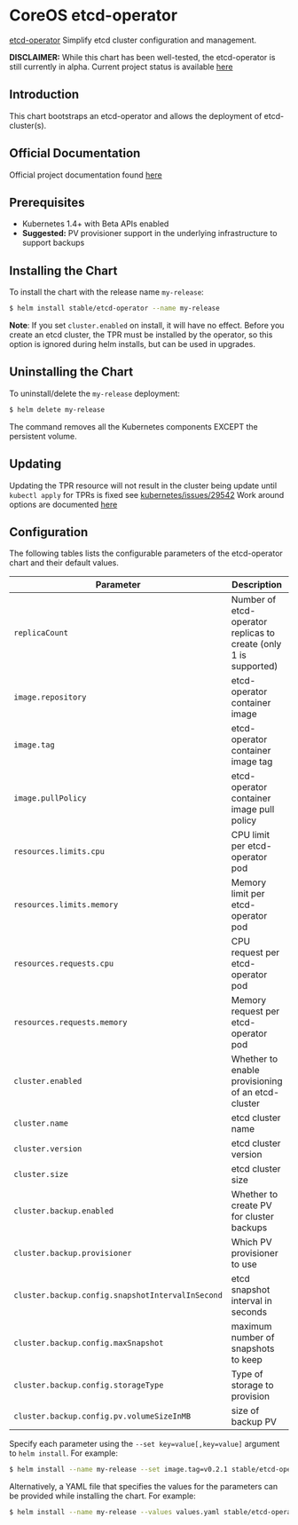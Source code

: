 # CoreOS etcd-operator

[etcd-operator](https://coreos.com/blog/introducing-the-etcd-operator.html) Simplify etcd cluster
configuration and management.

__DISCLAIMER:__ While this chart has been well-tested, the etcd-operator is still currently in alpha.
Current project status is available [here](https://github.com/coreos/etcd-operator)

## Introduction

This chart bootstraps an etcd-operator and allows the deployment of etcd-cluster(s).

## Official Documentation

Official project documentation found [here](https://github.com/coreos/etcd-operator)

## Prerequisites

- Kubernetes 1.4+ with Beta APIs enabled
- __Suggested:__ PV provisioner support in the underlying infrastructure to support backups

## Installing the Chart

To install the chart with the release name `my-release`:

```bash
$ helm install stable/etcd-operator --name my-release
```

__Note__: If you set `cluster.enabled` on install, it will have no effect.
Before you create an etcd cluster, the TPR must be installed by the operator, so this option is ignored during helm installs, but can be used in upgrades.

## Uninstalling the Chart

To uninstall/delete the `my-release` deployment:

```bash
$ helm delete my-release
```

The command removes all the Kubernetes components EXCEPT the persistent volume.

## Updating
Updating the TPR resource will not result in the cluster being update until `kubectl apply` for
TPRs is fixed see [kubernetes/issues/29542](https://github.com/kubernetes/kubernetes/issues/29542)
Work around options are documented [here](https://github.com/coreos/etcd-operator#resize-an-etcd-cluster)

## Configuration

The following tables lists the configurable parameters of the etcd-operator chart and their default values.

| Parameter                                         | Description                                                          | Default                                        |
| ------------------------------------------------- | -------------------------------------------------------------------- | ---------------------------------------------- |
| `replicaCount`                                    | Number of etcd-operator replicas to create (only 1 is supported)     | `1`                                            |
| `image.repository`                                | etcd-operator container image                                        | `quay.io/coreos/etcd-operator`                 |
| `image.tag`                                       | etcd-operator container image tag                                    | `v0.2.1`                                       |
| `image.pullPolicy`                                | etcd-operator container image pull policy                            | `IfNotPresent`                                 |
| `resources.limits.cpu`                            | CPU limit per etcd-operator pod                                      | `100m`                                         |
| `resources.limits.memory`                         | Memory limit per etcd-operator pod                                   | `128Mi`                                        |
| `resources.requests.cpu`                          | CPU request per etcd-operator pod                                    | `100m`                                         |
| `resources.requests.memory`                       | Memory request per etcd-operator pod                                 | `128Mi`                                        |
| `cluster.enabled`                                 | Whether to enable provisioning of an etcd-cluster                    | `false`                                        |
| `cluster.name`                                    | etcd cluster name                                                    | `etcd-cluster`                                 |
| `cluster.version`                                 | etcd cluster version                                                 | `v3.1.2`                                       |
| `cluster.size`                                    | etcd cluster size                                                    | `3`                                            |
| `cluster.backup.enabled`                          | Whether to create PV for cluster backups                             | `false`                                        |
| `cluster.backup.provisioner`                      | Which PV provisioner to use                                          | `kubernetes.io/gce-pd` (kubernetes.io/aws-ebs) |
| `cluster.backup.config.snapshotIntervalInSecond`  | etcd snapshot interval in seconds                                    | `30`                                           |
| `cluster.backup.config.maxSnapshot`               | maximum number of snapshots to keep                                  | `5`                                            |
| `cluster.backup.config.storageType`               | Type of storage to provision                                         | `PersistentVolume`                             |
| `cluster.backup.config.pv.volumeSizeInMB`         | size of backup PV                                                    | `512MB`                                        |

Specify each parameter using the `--set key=value[,key=value]` argument to `helm install`. For example:

```bash
$ helm install --name my-release --set image.tag=v0.2.1 stable/etcd-operator
```

Alternatively, a YAML file that specifies the values for the parameters can be provided while
installing the chart. For example:

```bash
$ helm install --name my-release --values values.yaml stable/etcd-operator
```
